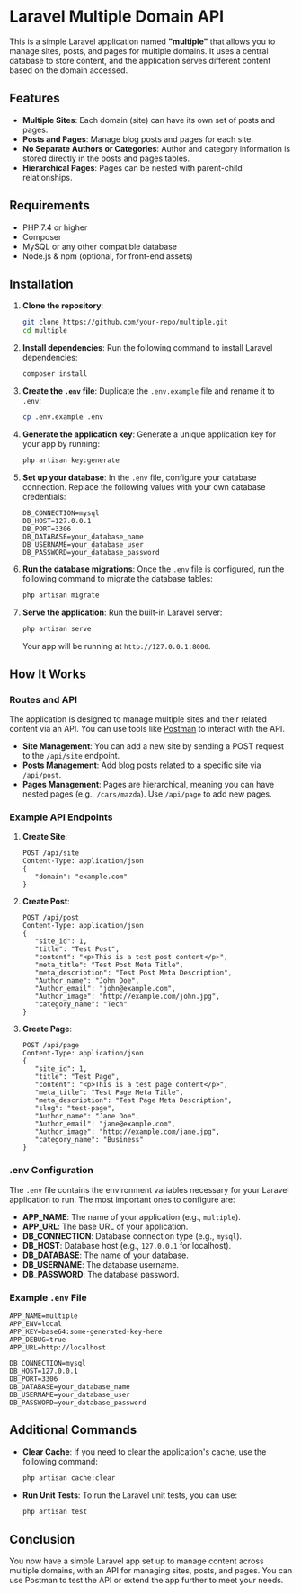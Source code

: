
# Laravel Multiple Domain API

This is a simple Laravel application named **"multiple"** that allows you to manage sites, posts, and pages for multiple domains. It uses a central database to store content, and the application serves different content based on the domain accessed.

## Features

- **Multiple Sites**: Each domain (site) can have its own set of posts and pages.
- **Posts and Pages**: Manage blog posts and pages for each site.
- **No Separate Authors or Categories**: Author and category information is stored directly in the posts and pages tables.
- **Hierarchical Pages**: Pages can be nested with parent-child relationships.

## Requirements

- PHP 7.4 or higher
- Composer
- MySQL or any other compatible database
- Node.js & npm (optional, for front-end assets)

## Installation

1. **Clone the repository**:
   ```bash
   git clone https://github.com/your-repo/multiple.git
   cd multiple
   ```

2. **Install dependencies**:
   Run the following command to install Laravel dependencies:
   ```bash
   composer install
   ```

3. **Create the `.env` file**:
   Duplicate the `.env.example` file and rename it to `.env`:
   ```bash
   cp .env.example .env
   ```

4. **Generate the application key**:
   Generate a unique application key for your app by running:
   ```bash
   php artisan key:generate
   ```

5. **Set up your database**:
   In the `.env` file, configure your database connection. Replace the following values with your own database credentials:
   ```env
   DB_CONNECTION=mysql
   DB_HOST=127.0.0.1
   DB_PORT=3306
   DB_DATABASE=your_database_name
   DB_USERNAME=your_database_user
   DB_PASSWORD=your_database_password
   ```

6. **Run the database migrations**:
   Once the `.env` file is configured, run the following command to migrate the database tables:
   ```bash
   php artisan migrate
   ```

7. **Serve the application**:
   Run the built-in Laravel server:
   ```bash
   php artisan serve
   ```
   Your app will be running at `http://127.0.0.1:8000`.

## How It Works

### Routes and API

The application is designed to manage multiple sites and their related content via an API. You can use tools like [Postman](https://www.postman.com/) to interact with the API.

- **Site Management**: You can add a new site by sending a POST request to the `/api/site` endpoint.
- **Posts Management**: Add blog posts related to a specific site via `/api/post`.
- **Pages Management**: Pages are hierarchical, meaning you can have nested pages (e.g., `/cars/mazda`). Use `/api/page` to add new pages.

### Example API Endpoints

1. **Create Site**:
   ```http
   POST /api/site
   Content-Type: application/json
   {
      "domain": "example.com"
   }
   ```

2. **Create Post**:
   ```http
   POST /api/post
   Content-Type: application/json
   {
      "site_id": 1,
      "title": "Test Post",
      "content": "<p>This is a test post content</p>",
      "meta_title": "Test Post Meta Title",
      "meta_description": "Test Post Meta Description",
      "Author_name": "John Doe",
      "Author_email": "john@example.com",
      "Author_image": "http://example.com/john.jpg",
      "category_name": "Tech"
   }
   ```

3. **Create Page**:
   ```http
   POST /api/page
   Content-Type: application/json
   {
      "site_id": 1,
      "title": "Test Page",
      "content": "<p>This is a test page content</p>",
      "meta_title": "Test Page Meta Title",
      "meta_description": "Test Page Meta Description",
      "slug": "test-page",
      "Author_name": "Jane Doe",
      "Author_email": "jane@example.com",
      "Author_image": "http://example.com/jane.jpg",
      "category_name": "Business"
   }
   ```

### .env Configuration

The `.env` file contains the environment variables necessary for your Laravel application to run. The most important ones to configure are:

- **APP_NAME**: The name of your application (e.g., `multiple`).
- **APP_URL**: The base URL of your application.
- **DB_CONNECTION**: Database connection type (e.g., `mysql`).
- **DB_HOST**: Database host (e.g., `127.0.0.1` for localhost).
- **DB_DATABASE**: The name of your database.
- **DB_USERNAME**: The database username.
- **DB_PASSWORD**: The database password.

### Example `.env` File

```env
APP_NAME=multiple
APP_ENV=local
APP_KEY=base64:some-generated-key-here
APP_DEBUG=true
APP_URL=http://localhost

DB_CONNECTION=mysql
DB_HOST=127.0.0.1
DB_PORT=3306
DB_DATABASE=your_database_name
DB_USERNAME=your_database_user
DB_PASSWORD=your_database_password
```

## Additional Commands

- **Clear Cache**:
  If you need to clear the application's cache, use the following command:
  ```bash
  php artisan cache:clear
  ```

- **Run Unit Tests**:
  To run the Laravel unit tests, you can use:
  ```bash
  php artisan test
  ```

## Conclusion

You now have a simple Laravel app set up to manage content across multiple domains, with an API for managing sites, posts, and pages. You can use Postman to test the API or extend the app further to meet your needs.